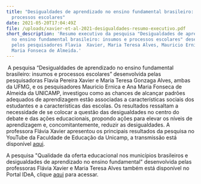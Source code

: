 ```yaml
---
title: "Desigualdades de aprendizado no ensino fundamental brasileiro: insumos e
  processos escolares"
date: 2021-05-20T17:04:49Z
file: /uploads/xavier-et-al-2021-desigualdades-resumo-executivo.pdf
short_description: 'Resumo executivo da pesquisa "Desigualdades de aprendizado
  no ensino fundamental brasileiro: insumos e processos escolares" desenvolvida
  pelos pesquisadores Flavia  Xavier, Maria Teresa Alves, Mauricio Ernica e Ana
  Maria Fonseca de Almeida.'
---
```

<!--StartFragment-->

 A pesquisa “Desigualdades de aprendizado no ensino fundamental brasileiro: insumos e processos escolares” desenvolvida pelas pesquisadoras Flavia Pereira Xavier e Maria Teresa Gonzaga Alves, ambas da UFMG, e os pesquisadores Mauricio Ernica e Ana Maria Fonseca de Almeida da UNICAMP, investigou como as chances de alcançar padrões adequados de aprendizagem estão associadas a características sociais dos estudantes e a características das escolas. Os resultados ressaltam a necessidade de se colocar a questão das desigualdades no centro do debate e das ações educacionais, propondo ações para elevar os níveis de aprendizagem e, concomitantemente, reduzir as desigualdades. A professora Flávia Xavier apresentou os principais resultados da pesquisa no YouTube da Faculdade de Educação da Unicamp, a transmissão está disponível [aqui](https://www.youtube.com/watch?v=oF3WOIMVpU0.). 

A pesquisa "Qualidade da oferta educacional nos municípios brasileiros e desigualdades de aprendizado no ensino fundamental" desenvolvida pelas professoras Flávia Xavier e Maria Teresa Alves também está disponível no Portal IDeA, clique [aqui](https://portalidea.org.br/pesquisas/qualidade-da-oferta-educacional-nos-munic%C3%ADpios-brasileiros-e-desigualdades-de-aprendizado-no-ensino-fundamental/) para acessar. 

<!--EndFragment-->



<!--EndFragment-->